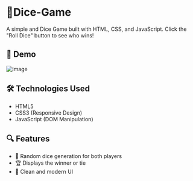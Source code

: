 # 🎲Dice-Game
A simple and Dice Game built with HTML, CSS, and JavaScript. Click the "Roll Dice" button to see who wins!

## 🚀 Demo

![image](https://github.com/user-attachments/assets/666719b2-d51f-4aee-a0b9-bb452b6eaf88)


## 🛠️ Technologies Used

- HTML5
- CSS3 (Responsive Design)
- JavaScript (DOM Manipulation)

## 🔍 Features

- 🎲 Random dice generation for both players
- 🏆 Displays the winner or tie
- 🧼 Clean and modern UI
